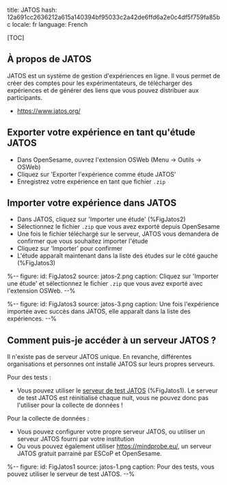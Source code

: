 title: JATOS
hash: 12a691cc2636212a615a140394bf95033c2a42de6ffd6a2e0c4df5f759fa85bc
locale: fr
language: French

[TOC]

## À propos de JATOS

JATOS est un système de gestion d'expériences en ligne. Il vous permet de créer des comptes pour les expérimentateurs, de télécharger des expériences et de générer des liens que vous pouvez distribuer aux participants.

- <https://www.jatos.org/>

## Exporter votre expérience en tant qu'étude JATOS

- Dans OpenSesame, ouvrez l'extension OSWeb (Menu → Outils → OSWeb)
- Cliquez sur 'Exporter l'expérience comme étude JATOS'
- Enregistrez votre expérience en tant que fichier `.zip`

## Importer votre expérience dans JATOS

- Dans JATOS, cliquez sur 'Importer une étude' (%FigJatos2)
- Sélectionnez le fichier `.zip` que vous avez exporté depuis OpenSesame
- Une fois le fichier téléchargé sur le serveur, JATOS vous demandera de confirmer que vous souhaitez importer l'étude
- Cliquez sur 'Importer' pour confirmer
- L'étude apparaît maintenant dans la liste des études sur le côté gauche (%FigJatos3)

%--
figure:
 id: FigJatos2
 source: jatos-2.png
 caption: Cliquez sur 'Importer une étude' et sélectionnez le fichier `.zip` que vous avez exporté avec l'extension OSWeb.
--%

%--
figure:
 id: FigJatos3
 source: jatos-3.png
 caption: Une fois l'expérience importée avec succès dans JATOS, elle apparaît dans la liste des expériences.
--%

## Comment puis-je accéder à un serveur JATOS ?

Il n'existe pas de serveur JATOS unique. En revanche, différentes organisations et personnes ont installé JATOS sur leurs propres serveurs.

Pour des tests :

- Vous pouvez utiliser le [serveur de test JATOS](https://www.jatos.org/JATOS-Tryout-Server.html) (%FigJatos1). Le serveur de test JATOS est réinitialisé chaque nuit, vous ne pouvez donc pas l'utiliser pour la collecte de données !

Pour la collecte de données :

- Vous pouvez configurer votre propre serveur JATOS, ou utiliser un serveur JATOS fourni par votre institution
- Ou vous pouvez également utiliser <https://mindprobe.eu/>, un serveur JATOS gratuit parrainé par ESCoP et OpenSesame.

%--
figure:
 id: FigJatos1
 source: jatos-1.png
 caption: Pour des tests, vous pouvez utiliser le serveur de test JATOS.
--%